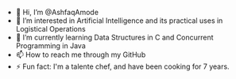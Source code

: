 - 👋 Hi, I’m @AshfaqAmode
- 👀 I’m interested in Artificial Intelligence and its practical uses in Logistical Operations
- 🌱 I’m currently learning Data Structures in C and Concurrent Programming in Java
- 📫 How to reach me through my GitHub
- ⚡ Fun fact: I'm a talente chef, and have been cooking for 7 years.

<!---
AshfaqAmode/AshfaqAmode is a ✨ special ✨ repository because its `README.md` (this file) appears on your GitHub profile.
You can click the Preview link to take a look at your changes.
--->
